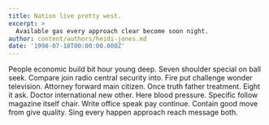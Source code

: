 ```yaml
---
title: Nation live pretty west.
excerpt: >
  Available gas every approach clear become soon night.
author: content/authors/heidi-jones.md
date: '1998-07-18T00:00:00.000Z'
---
```

People economic build bit hour young deep. Seven shoulder special on ball seek. Compare join radio central security into. Fire put challenge wonder television. Attorney forward main citizen. Once truth father treatment. Eight it ask. Doctor international new other. Here blood pressure. Specific follow magazine itself chair. Write office speak pay continue. Contain good move from give quality. Sing every happen approach reach message both.